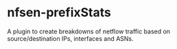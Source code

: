 # nfsen-prefixStats
A plugin to create breakdowns of netflow traffic based on source/destination IPs, interfaces and ASNs.
